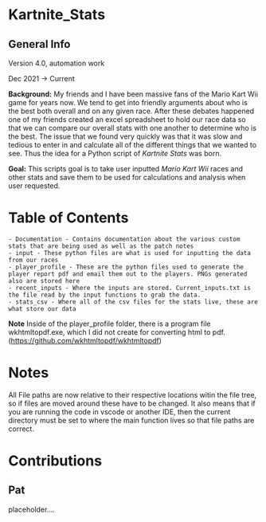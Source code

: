 # Kartnite_Stats

## General Info 
Version 4.0, automation work

Dec 2021 -> Current

**Background:** My friends and I have been massive fans of the Mario Kart Wii game for years now. We tend to get into friendly arguments about who is the best both overall and on any given race. After these debates happened one of my friends created an excel spreadsheet to hold our race data so that we can compare our overall stats with one another to determine who is the best. The issue that we found very quickly was that it was slow and tedious to enter in and calculate all of the different things that we wanted to see. Thus the idea for a Python script of *Kartnite Stats* was born. 

**Goal:** This scripts goal is to take user inputted *Mario Kart Wii* races and other stats and save them to be used for calculations and analysis when user requested. 

# Table of Contents
    - Documentation - Contains documentation about the various custom stats that are being used as well as the patch notes
    - input - These python files are what is used for inputting the data from our races
    - player_profile - These are the python files used to generate the player report pdf and email them out to the players. PNGs generated also are stored here
    - recent_inputs - Where the inputs are stored. Current_inputs.txt is the file read by the input functions to grab the data.
    - stats_csv - Where all of the csv files for the stats live, these are what store our data    
**Note**
Inside of the player_profile folder, there is a program file wkhtmltopdf.exe, which I did not create for converting html to pdf. (https://github.com/wkhtmltopdf/wkhtmltopdf) 

# Notes
All File paths are now relative to their respective locations witin the file tree, so if files are moved around these have to be changed. It also means that if you are running the 
code in vscode or another IDE, then the current directory must be set to where the main function lives so that file paths are correct.

# Contributions
## Pat
placeholder....